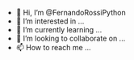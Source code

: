 - 👋 Hi, I’m @FernandoRossiPython
- 👀 I’m interested in ...
- 🌱 I’m currently learning ...
- 💞️ I’m looking to collaborate on ...
- 📫 How to reach me ...

<!---
FernandoRossiPython/FernandoRossiPython is a ✨ special ✨ repository because its `README.md` (this file) appears on your GitHub profile.
You can click the Preview link to take a look at your changes.
--->
